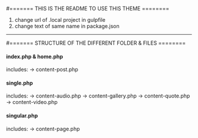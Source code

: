 #======= THIS IS THE README TO USE THIS THEME ========

1. change url of .local project in gulpfile
2. change text of same name in package.json

_____

#======= STRUCTURE OF THE DIFFERENT FOLDER & FILES  ========

#### index.php & home.php

includes:
-> content-post.php



#### single.php

includes:
-> content-audio.php
-> content-gallery.php
-> content-quote.php
-> content-video.php

#### singular.php

includes:
-> content-page.php




